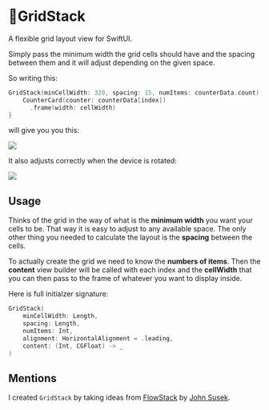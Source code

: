 # 📱GridStack

A flexible grid layout view for SwiftUI.

Simply pass the minimum width the grid cells should have and the spacing between them and it will adjust depending on the given space.

So writing this:

```swift
GridStack(minCellWidth: 320, spacing: 15, numItems: counterData.count) { index, cellWidth in
    CounterCard(counter: counterData[index])
      .frame(width: cellWidth)
}
```

will give you you this:

![](https://user-images.githubusercontent.com/410305/60769888-6f761a80-a0d5-11e9-83a1-6feb461be288.png)

It also adjusts correctly when the device is rotated:

![](https://user-images.githubusercontent.com/410305/60769889-743ace80-a0d5-11e9-81ad-c438da9e5b34.gif)

## Usage

Thinks of the grid in the way of what is the **minimum width** you want your cells to be. That way it is easy to adjust to any available space. The only other thing you needed to calculate the layout is the **spacing** between the cells.

To actually create the grid we need to know the **numbers of items**. Then the **content** view builder will be called with each index and the **cellWidth** that you can then pass to the frame of whatever you want to display inside.

Here is full initialzer signature:

```swift
GridStack(
    minCellWidth: Length,
    spacing: Length,
    numItems: Int,
    alignment: HorizontalAlignment = .leading,
    content: (Int, CGFloat) -> _
)
```

## Mentions

I created `GridStack` by taking ideas from [FlowStack](https://github.com/johnsusek/FlowStack) by [John Susek](https://github.com/johnsusek).
